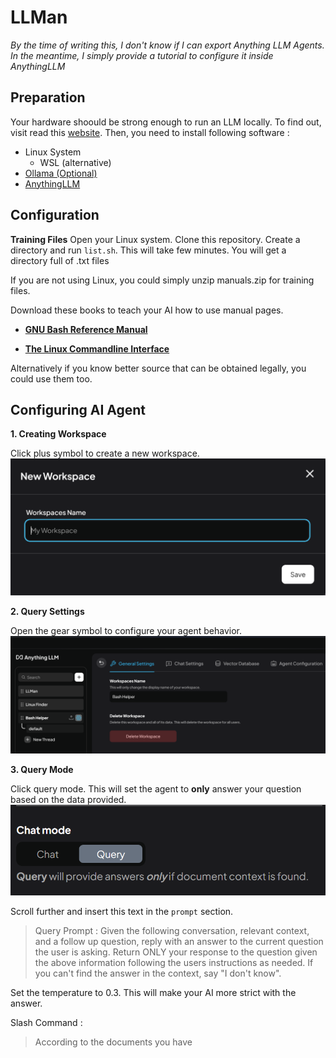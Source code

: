 # LLMan
_By the time of writing this, I don't know if I can export Anything LLM Agents. In the meantime, I simply provide a tutorial to configure it inside AnythingLLM_

## Preparation
Your hardware shoould be strong enough to run an LLM locally. To find out, visit read this [website](https://www.canyourunai.com/). Then, you need to install following software : 
- Linux System
  - WSL (alternative)
- [Ollama (Optional)](https://ollama.com/download/linux) 
- [AnythingLLM](https://anythingllm.com/desktop)


## Configuration
**Training Files**
Open your Linux system. Clone this repository. Create a directory and run `list.sh`. This will take few minutes. You will get a directory full of .txt files

If you are not using Linux, you could simply unzip manuals.zip for training files. 

Download these books to teach your AI how to use manual pages. 

- [**GNU Bash Reference Manual**](https://www.gnu.org/software/bash/manual/)

- [**The Linux Commandline Interface**](https://linuxcommand.org/tlcl.php)

Alternatively if you know better source that can be obtained legally, you could use them too. 

## Configuring AI Agent
**1. Creating Workspace**

Click plus symbol to create a new workspace. 
![Workspace Name](https://github.com/WeakestLinuxEnjoyer/LLM-Bash-Assistant/blob/main/LLMan/Images/LLMAN-0_create-workspace.png)


**2. Query Settings**

Open the gear symbol to configure your agent behavior. 
![Agent Settings](https://github.com/WeakestLinuxEnjoyer/LLM-Bash-Assistant/blob/main/LLMan/Images/LLMAN-1_settings.png)

**3. Query Mode**

Click query mode. This will set the agent to **only** answer your question based on the data provided.
![Tap Query](https://github.com/WeakestLinuxEnjoyer/LLM-Bash-Assistant/blob/main/LLMan/Images/LLMAN-2_set-querry.png)

Scroll further and insert this text in the `prompt` section. 
> Query Prompt : 
>Given the following conversation, relevant context, and a follow up question, reply with an answer to the current question the user is asking. Return ONLY your response to the question given the above information following the users instructions as needed. If you can't find the answer in the context, say "I don't know".

Set the temperature to 0.3. This will make your AI more strict with the answer. 

Slash Command : 
>According to the documents you have



